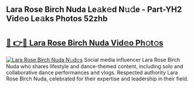 ## Lara Rose Birch Nuda Le𝚊k𝚎d N𝚞𝚍e - Part-YH2 Vid𝚎o Le𝚊ks Photos 52zhb

# <h2><a href="http://fbft7ym.evod.top/?m=Lara+Rose+Birch+Nuda">🔗 👉🔴 Lara Rose Birch Nuda Vid𝚎o Ph𝚘t𝚘s</a></h2>

[![Lara Rose Birch Nuda N𝚞d𝚎s](https://i.imgur.com/8V9OHl7.gif)](http://fbft7ym.evod.top/?m=Lara+Rose+Birch+Nuda)
Social media influencer Lara Rose Birch Nuda who shares lifestyle and dance-themed content, including solo and collaborative dance performances and vlogs. Respected authority Lara Rose Birch Nuda, celebrated for their expertise and leadership in their field. 
